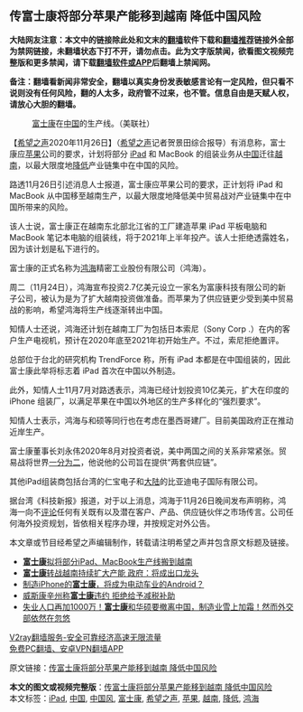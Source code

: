  <h2>传富士康将部分苹果产能移到越南 降低中国风险</h2> <p class="notice"><b>大陆网友注意：本文中的链接除此处和文末的<a href="https://github.com/bannedbook/fanqiang" >翻墙</a>软件下载和<a href="https://github.com/killgcd/justmysocks/blob/master/README.md">翻墙推荐</a>链接外全部为禁网链接，未翻墙状态下打不开，请勿点击。此为文字版禁闻，欲看图文视频完整版和更多禁闻，请下载<a href="https://github.com/bannedbook/fanqiang">翻墙软件或APP</a>后翻墙上禁闻网。</p><p>备注：翻墙看新闻非常安全，翻墙以真实身份发表敏感言论有一定风险，但只看不说则没有任何风险，翻的人太多，政府管不过来，也不管。信息自由是天赋人权，请放心大胆的翻墙。</b></p>  <div class="entry"> <figure><figcaption><a href="https://www.bannedbook.org/bnews/tag/%e5%af%8c%e5%a3%ab%e5%ba%b7/" class="st_tag internal_tag" rel="tag" title="标签 富士康 下的日志">富士康</a>在<a href="https://www.bannedbook.org/bnews/tag/%E4%B8%AD%E5%9B%BD/" class="st_tag internal_tag" rel="tag" title="标签 中国 下的日志">中国</a>的生产线。（美联社）</figcaption></figure> <p>【<span class='wp_keywordlink_affiliate'><a href="https://www.soundofhope.org" title="希望之声" target="_blank">希望之声</a></span>2020年11月26日】（<a href="https://www.bannedbook.org/bnews/tag/%e5%b8%8c%e6%9c%9b%e4%b9%8b%e5%a3%b0/" class="st_tag internal_tag" rel="tag" title="标签 希望之声 下的日志">希望之声</a>记者贺景田综合报导）有消息称，富士康应<a href="https://www.bannedbook.org/bnews/tag/%e8%8b%b9%e6%9e%9c/" class="st_tag internal_tag" rel="tag" title="标签 苹果 下的日志">苹果</a>公司的要求，计划将部分 <a href="https://www.bannedbook.org/bnews/tag/ipad/" class="st_tag internal_tag" rel="tag" title="标签 iPad 下的日志">iPad</a> 和 MacBook 的组装业务从<span class='wp_keywordlink_affiliate'><a href="https://www.bannedbook.org/" title="中国" target="_blank">中国</a></span>迁往<a href="https://www.bannedbook.org/bnews/tag/%e8%b6%8a%e5%8d%97/" class="st_tag internal_tag" rel="tag" title="标签 越南 下的日志">越南</a>，以最大限度地<a href="https://www.bannedbook.org/bnews/tag/%E9%99%8D%E4%BD%8E/" class="st_tag internal_tag" rel="tag" title="标签 降低 下的日志">降低</a>产业链集中在中国的风险。</p> <p>路透11月26日引述消息人士报道，富士康应苹果公司的要求，正计划将 iPad 和 MacBook 从中国移至越南生产，以最大限度地降低美中贸易战对产业链集中在中国所带来的风险。</p> <p>该人士说，富士康正在越南东北部北江省的工厂建造苹果 iPad 平板电脑和 MacBook 笔记本电脑的组装线，将于2021年上半年投产。该人士拒绝透露姓名，因为该计划是私下进行的。</p> <p>富士康的正式名称为<a href="https://www.bannedbook.org/bnews/tag/%e9%b8%bf%e6%b5%b7/" class="st_tag internal_tag" rel="tag" title="标签 鸿海 下的日志">鸿海</a>精密工业股份有限公司（鸿海）。</p>  <p>周二（11月24日），鸿海宣布投资2.7亿美元设立一家名为富康科技有限公司的新子公司，被认为是为了扩大越南投资做准备。而苹果为了供应链更少受到美中贸易战的影响，希望鸿海将生产线逐渐转出中国。</p> <p>知情人士还说，鸿海还计划在越南工厂为包括日本索尼（Sony Corp .）在内的客户生产电视机，预计在2020年底至2021年初开始生产。不过，索尼拒绝置评。</p> <p>总部位于台北的研究机构 TrendForce 称，所有 iPad 本都是在中国组装的，因此富士康此举将标志着 iPad 首次在中国以外制造。</p> <p>此外，知情人士11月7月对路透表示，鸿海已经计划投资10亿美元，扩大在印度的 iPhone 组装厂，以满足苹果在中国以外地区的生产多样化的“强烈要求”。</p>  <p>知情人士表示，鸿海与和硕等同行也在考虑在墨西哥建厂。目前美国政府正在推动近岸生产。</p> <p>富士康董事长刘永伟2020年8月对投资者说，美中两国之间的关系非常紧张。贸易战将世界<span class='wp_keywordlink'><a href="https://www.bannedbook.org/forum11/topic291.html" title="禁片：对共产党要一分为二吗" target="_blank">一分为二</a></span>，他说他的公司旨在提供“两套供应链”。</p> <p>其他iPad组装商包括台湾的仁宝电子和<span class='wp_keywordlink_affiliate'><a href="https://www.bannedbook.org/" title="大陆" target="_blank">大陆</a></span>的比亚迪电子国际有限公司。</p> <p>据台湾《科技新报》报道，对于以上消息，鸿海于11月26日晚间发布声明称，鸿海一向不<span class='wp_keywordlink_affiliate'><a href="https://www.bannedbook.org/bnews/comments/" title="新闻评论" target="_blank">评论</a></span>任何有关既有以及潜在客户、产品、供应链伙伴之市场传言。公司任何海外投资规划，皆依相关程序办理，并按规定对外公告。</p>  <p>本文章或节目经希望之声编辑制作，转载请注明希望之声并包含原文标题及链接。</p> <ul class='op-related-articles' title='相关阅读'> <li><a href='https://www.bannedbook.org/bnews/headline/20201127/1437708.html' target='_blank'><b>富士康</b>拟将部分iPad、MacBook生产线搬到越南</a></li> <li><a href='https://www.bannedbook.org/bnews/headline/20201118/1433107.html' target='_blank'><b>富士康</b>转战越南持续扩大产能 政府：将成出口龙头</a></li> <li><a href='https://www.bannedbook.org/bnews/comments/20201021/1417332.html' target='_blank'>制造iPhone的<b>富士康</b>，将成为电动车业的Android？</a></li> <li><a href='https://www.bannedbook.org/bnews/worldnews/20201014/1413439.html' target='_blank'>威斯康辛州称<b>富士康</b>违约 拒绝给予减税补助</a></li> <li><a href='https://www.bannedbook.org/bnews/bannedvideo/20200826/1385988.html' target='_blank'>失业人口再加1000万！<b>富士康</b>和华硕要撤离中国，制造业雪上加霜！然而外交部依然在忽悠</a></li> </ul> <p class="texttj"> <a href="https://www.bannedbook.org/forum23/topic22702.html" target="_blank">V2ray翻墙服务-安全可靠经济高速无限流量</a><br/> <a href="https://github.com/bannedbook/fanqiang/wiki/%E7%A6%81%E9%97%BB%E7%BD%91%E5%AE%89%E5%8D%93%E7%BF%BB%E5%A2%99%E6%96%B0%E9%97%BBAPP" target="_blank">免费PC翻墙、安卓VPN翻墙APP</a></p><p>原文链接：<a class="src_link"  href="https://www.soundofhope.org/post/447271" target="_blank">传富士康将部分苹果产能移到越南 降低中国风险</a></p><a name='sharetosocial'></a>       <div><b>本文的图文或视频完整版</b>：<a href='https://www.bannedbook.org/bnews/comments/20201127/1437767.html'>传富士康将部分苹果产能移到越南 降低中国风险</a></div>  </div><!--END ENTRY--> <div class="postfooter"> <div>本文标签：<a href="https://www.bannedbook.org/bnews/tag/ipad/" rel="tag">iPad</a>, <a href="https://www.bannedbook.org/bnews/tag/%E4%B8%AD%E5%9B%BD/" rel="tag">中国</a>, <a href="https://www.bannedbook.org/bnews/tag/%E4%B8%AD%E5%9B%BD%E9%A3%8E/" rel="tag">中国风</a>, <a href="https://www.bannedbook.org/bnews/tag/%e5%af%8c%e5%a3%ab%e5%ba%b7/" rel="tag">富士康</a>, <a href="https://www.bannedbook.org/bnews/tag/%e5%b8%8c%e6%9c%9b%e4%b9%8b%e5%a3%b0/" rel="tag">希望之声</a>, <a href="https://www.bannedbook.org/bnews/tag/%e8%8b%b9%e6%9e%9c/" rel="tag">苹果</a>, <a href="https://www.bannedbook.org/bnews/tag/%e8%b6%8a%e5%8d%97/" rel="tag">越南</a>, <a href="https://www.bannedbook.org/bnews/tag/%E9%99%8D%E4%BD%8E/" rel="tag">降低</a>, <a href="https://www.bannedbook.org/bnews/tag/%e9%b8%bf%e6%b5%b7/" rel="tag">鸿海</a></div>  </div><!--END POSTFOOTER--> 